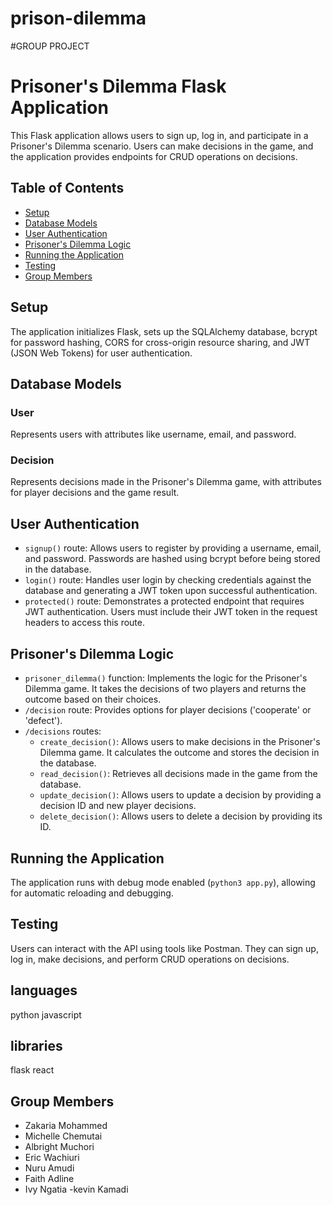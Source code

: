 # prison-dilemma
#GROUP PROJECT
# Prisoner's Dilemma Flask Application

This Flask application allows users to sign up, log in, and participate in a Prisoner's Dilemma scenario. Users can make decisions in the game, and the application provides endpoints for CRUD operations on decisions.

## Table of Contents

- [Setup](#setup)
- [Database Models](#database-models)
- [User Authentication](#user-authentication)
- [Prisoner's Dilemma Logic](#prisoners-dilemma-logic)
- [Running the Application](#running-the-application)
- [Testing](#testing)
- [Group Members](#group-members)

## Setup

The application initializes Flask, sets up the SQLAlchemy database, bcrypt for password hashing, CORS for cross-origin resource sharing, and JWT (JSON Web Tokens) for user authentication.

## Database Models

### User

Represents users with attributes like username, email, and password.

### Decision

Represents decisions made in the Prisoner's Dilemma game, with attributes for player decisions and the game result.

## User Authentication

- `signup()` route: Allows users to register by providing a username, email, and password. Passwords are hashed using bcrypt before being stored in the database.
- `login()` route: Handles user login by checking credentials against the database and generating a JWT token upon successful authentication.
- `protected()` route: Demonstrates a protected endpoint that requires JWT authentication. Users must include their JWT token in the request headers to access this route.

## Prisoner's Dilemma Logic

- `prisoner_dilemma()` function: Implements the logic for the Prisoner's Dilemma game. It takes the decisions of two players and returns the outcome based on their choices.
- `/decision` route: Provides options for player decisions ('cooperate' or 'defect').
- `/decisions` routes:
  - `create_decision()`: Allows users to make decisions in the Prisoner's Dilemma game. It calculates the outcome and stores the decision in the database.
  - `read_decision()`: Retrieves all decisions made in the game from the database.
  - `update_decision()`: Allows users to update a decision by providing a decision ID and new player decisions.
  - `delete_decision()`: Allows users to delete a decision by providing its ID.

## Running the Application

The application runs with debug mode enabled (`python3 app.py`), allowing for automatic reloading and debugging.

## Testing

Users can interact with the API using tools like Postman. They can sign up, log in, make decisions, and perform CRUD operations on decisions.
## languages
python
javascript

## libraries
flask 
react



## Group Members

- Zakaria Mohammed
- Michelle Chemutai
- Albright Muchori
- Eric Wachiuri
- Nuru Amudi
- Faith Adline
- Ivy Ngatia
-kevin Kamadi


